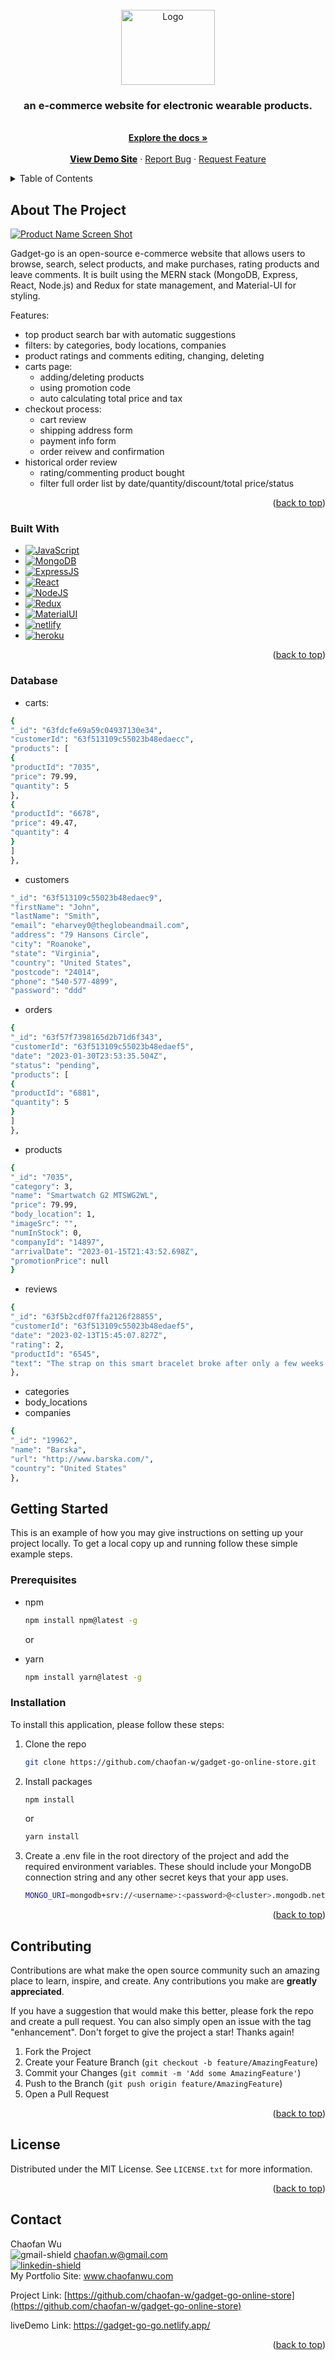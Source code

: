 <!-- PROJECT SHIELDS -->
<!--
*** I'm using markdown "reference style" links for readability.
*** Reference links are enclosed in brackets [ ] instead of parentheses ( ).
*** See the bottom of this document for the declaration of the reference variables
*** for contributors-url, forks-url, etc. This is an optional, concise syntax you may use.
*** https://www.markdownguide.org/basic-syntax/#reference-style-links
-->

<!-- [![Contributors][contributors-shield]][contributors-url]
[![Forks][forks-shield]][forks-url]
[![Stargazers][stars-shield]][stars-url]
[![Issues][issues-shield]][issues-url]
[![MIT License][license-shield]][license-url]
[![LinkedIn][linkedin-shield]][linkedin-url] -->

<!-- PROJECT LOGO -->
<br />
<div align="center">
  <a href="https://github.com/chaofan-w/gadget-go-online-store">
    <img src="./frontend/src/assets/img/logo/gadget-go-logo.png" alt="Logo" width="150" height="120">
  </a>

  <h3 align="center">  
  an e-commerce website for electronic wearable products.
  </h3>

  <p align="center">
    <br />
    <a href="https://github.com/chaofan-w/gadget-go-online-store/blob/master/frontend/README.md"><strong>Explore the docs »</strong></a>
    <br />
    <br />
    <a href="https://gadget-go-go.netlify.app/" style="font-weight:800">View Demo Site</a>
    ·
    <a href="https://github.com/chaofan-w/gadget-go-online-store/issues">Report Bug</a>
    ·
    <a href="https://github.com/chaofan-w/gadget-go-online-store/issues">Request Feature</a>
  </p>
</div>

<!-- TABLE OF CONTENTS -->
<details>
  <summary>Table of Contents</summary>
  <ol>
    <li>
      <a href="#about-the-project">About The Project</a>
      <ul>
        <li><a href="#built-with">Built With</a></li>
      </ul>
    </li>
    <li>
      <a href="#getting-started">Getting Started</a>
      <ul>
        <li><a href="#prerequisites">Prerequisites</a></li>
        <li><a href="#installation">Installation</a></li>
      </ul>
    </li>
    <li><a href="#usage">Usage</a></li>
    <li><a href="#roadmap">Roadmap</a></li>
    <li><a href="#contributing">Contributing</a></li>
    <li><a href="#license">License</a></li>
    <li><a href="#contact">Contact</a></li>
    <li><a href="#acknowledgments">Acknowledgments</a></li>
  </ol>
</details>

<!-- ABOUT THE PROJECT -->

## About The Project

[![Product Name Screen Shot][product-screenshot]](https://gadget-go-go.netlify.app)

Gadget-go is an open-source e-commerce website that allows users to browse, search, select products, and make purchases, rating products and leave comments. It is built using the MERN stack (MongoDB, Express, React, Node.js) and Redux for state management, and Material-UI for styling.

Features:

- top product search bar with automatic suggestions
- filters: by categories, body locations, companies
- product ratings and comments editing, changing, deleting
- carts page:
  - adding/deleting products
  - using promotion code
  - auto calculating total price and tax
- checkout process:
  - cart review
  - shipping address form
  - payment info form
  - order reivew and confirmation
- historical order review
  - rating/commenting product bought
  - filter full order list by date/quantity/discount/total price/status

<p align="right">(<a href="#readme-top">back to top</a>)</p>

### Built With

- [![JavaScript][javascript.js]][javascript-url]
- [![MongoDB][mongodb.js]][mongodb-url]
- [![ExpressJS][express.js]][express-url]
- [![React][react.js]][react-url]
- [![NodeJS][node.js]][node-url]
- [![Redux][redux.js]][redux-url]
- [![MaterialUI][materialui.js]][materialui-url]
- [![netlify][netlify.js]][netlify-url]
- [![heroku][heroku.js]][heroku-url]

<p align="right">(<a href="#readme-top">back to top</a>)</p>

### Database

- carts:

```sh
{
"_id": "63fdcfe69a59c04937130e34",
"customerId": "63f513109c55023b48edaecc",
"products": [
{
"productId": "7035",
"price": 79.99,
"quantity": 5
},
{
"productId": "6678",
"price": 49.47,
"quantity": 4
}
]
},
```

- customers

```sh
"_id": "63f513109c55023b48edaec9",
"firstName": "John",
"lastName": "Smith",
"email": "eharvey0@theglobeandmail.com",
"address": "79 Hansons Circle",
"city": "Roanoke",
"state": "Virginia",
"country": "United States",
"postcode": "24014",
"phone": "540-577-4899",
"password": "ddd"
```

- orders

```sh
{
"_id": "63f57f7398165d2b71d6f343",
"customerId": "63f513109c55023b48edaef5",
"date": "2023-01-30T23:53:35.504Z",
"status": "pending",
"products": [
{
"productId": "6881",
"quantity": 5
}
]
},
```

- products

```sh
{
"_id": "7035",
"category": 3,
"name": "Smartwatch G2 MTSWG2WL",
"price": 79.99,
"body_location": 1,
"imageSrc": "",
"numInStock": 0,
"companyId": "14897",
"arrivalDate": "2023-01-15T21:43:52.698Z",
"promotionPrice": null
}
```

- reviews

```sh
{
"_id": "63f5b2cdf07ffa2126f28855",
"customerId": "63f513109c55023b48edaef5",
"date": "2023-02-13T15:45:07.827Z",
"rating": 2,
"productId": "6545",
"text": "The strap on this smart bracelet broke after only a few weeks of use. I was really disappointed with the quality."
},
```

- categories
- body_locations
- companies

```sh
{
"_id": "19962",
"name": "Barska",
"url": "http://www.barska.com/",
"country": "United States"
},
```

<!-- GETTING STARTED -->

## Getting Started

This is an example of how you may give instructions on setting up your project locally.
To get a local copy up and running follow these simple example steps.

### Prerequisites

- npm
  ```sh
  npm install npm@latest -g
  ```
  or
- yarn

  ```sh
  npm install yarn@latest -g

  ```

### Installation

To install this application, please follow these steps:

1. Clone the repo
   ```sh
   git clone https://github.com/chaofan-w/gadget-go-online-store.git
   ```
2. Install packages

   ```sh
   npm install
   ```

   or

   ```sh
   yarn install
   ```

3. Create a .env file in the root directory of the project and add the required environment variables. These should include your MongoDB connection string and any other secret keys that your app uses.
   ```sh
   MONGO_URI=mongodb+srv://<username>:<password>@<cluster>.mongodb.net/<database>?retryWrites=true&w=majority
   ```

<p align="right">(<a href="#readme-top">back to top</a>)</p>

<!-- CONTRIBUTING -->

## Contributing

Contributions are what make the open source community such an amazing place to learn, inspire, and create. Any contributions you make are **greatly appreciated**.

If you have a suggestion that would make this better, please fork the repo and create a pull request. You can also simply open an issue with the tag "enhancement".
Don't forget to give the project a star! Thanks again!

1. Fork the Project
2. Create your Feature Branch (`git checkout -b feature/AmazingFeature`)
3. Commit your Changes (`git commit -m 'Add some AmazingFeature'`)
4. Push to the Branch (`git push origin feature/AmazingFeature`)
5. Open a Pull Request

<p align="right">(<a href="#readme-top">back to top</a>)</p>

<!-- LICENSE -->

## License

Distributed under the MIT License. See `LICENSE.txt` for more information.

<p align="right">(<a href="#readme-top">back to top</a>)</p>

<!-- CONTACT -->

## Contact

Chaofan Wu
</br> ![gmail-shield] chaofan.w@gmail.com
</br> [![linkedin-shield]][linkedin-url]
</br> My Portfolio Site: www.chaofanwu.com

Project Link: [https://github.com/chaofan-w/gadget-go-online-store](https://github.com/chaofan-w/gadget-go-online-store)

liveDemo Link: https://gadget-go-go.netlify.app/

<p align="right">(<a href="#readme-top">back to top</a>)</p>

[linkedin-shield]: https://img.shields.io/badge/-LinkedIn-black.svg?style=for-the-badge&logo=linkedin&colorB=555
[linkedin-url]: https://www.linkedin.com/in/chaofanwu/
[product-screenshot]: ./frontend/src/assets/listingPage.png
[mongodb.js]: https://img.shields.io/badge/MongoDB-4EA94B?style=for-the-badge&logo=mongodb&logoColor=white
[mongodb-url]: https://www.mongodb.com/
[react.js]: https://img.shields.io/badge/React-20232A?style=for-the-badge&logo=react&logoColor=61DAFB
[react-url]: https://reactjs.org/
[heroku.js]: https://img.shields.io/badge/Heroku-430098?style=for-the-badge&logo=heroku&logoColor=white
[heroku-url]: https://www.heroku.com/
[netlify.js]: https://img.shields.io/badge/Netlify-00C7B7?style=for-the-badge&logo=netlify&logoColor=white
[netlify-url]: https://www.netlify.com/
[redux.js]: https://img.shields.io/badge/Redux-593D88?style=for-the-badge&logo=redux&logoColor=white
[redux-url]: https://redux.js.org/
[express.js]: https://img.shields.io/badge/Express.js-404D59?style=for-the-badge
[express-url]: https://expressjs.com/
[node.js]: https://img.shields.io/badge/Node.js-43853D?style=for-the-badge&logo=node.js&logoColor=white
[node-url]: https://nodejs.dev/en/
[javascript.js]: https://img.shields.io/badge/JavaScript-F7DF1E?style=for-the-badge&logo=javascript&logoColor=black
[javascript-url]: https://www.javascript.com/
[materialui.js]: https://img.shields.io/badge/Material--UI-0081CB?style=for-the-badge&logo=material-ui&logoColor=white
[materialui-url]: https://mui.com/
[gmail-shield]: https://img.shields.io/badge/Gmail-D14836?style=for-the-badge&logo=gmail&logoColor=white
[gmail-address]: chaofan.w@gmail.com
